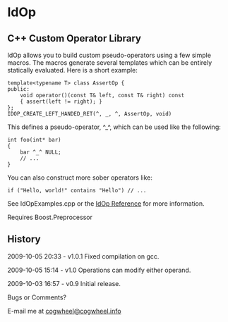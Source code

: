 IdOp
====

## C++ Custom Operator Library

IdOp allows you to build custom pseudo-operators using a few simple macros. The macros generate several templates which can be entirely statically evaluated. Here is a short example:

    template<typename T> class AssertOp {
    public:
        void operator()(const T& left, const T& right) const
        { assert(left != right); }
    };
    IDOP_CREATE_LEFT_HANDED_RET(^, _, ^, AssertOp, void)

This defines a pseudo-operator, ^_^, which can be used like the following:

    int foo(int* bar)
    {
        bar ^_^ NULL;
        // ...
    }
    
You can also construct more sober operators like:

    if ("Hello, world!" contains "Hello") // ...  

See IdOpExamples.cpp or the [IdOp Reference](http://cogwheel.info/idop/reference.html) for more information.

Requires Boost.Preprocessor

## History

2009-10-05 20:33 - v1.0.1
Fixed compilation on gcc.

2009-10-05 15:14 - v1.0
Operations can modify either operand.

2009-10-03 16:57 - v0.9
Initial release.

Bugs or Comments?

E-mail me at cogwheel@cogwheel.info
